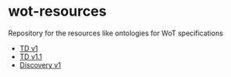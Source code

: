# wot-resources
Repository for the resources like ontologies for WoT specifications

* [TD v1](td/v1/README.md)
* [TD v1.1](td/v1.1/README.md)
* [Discovery v1](discovery/v1/README.md)
